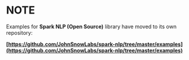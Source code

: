 # NOTE

Examples for **Spark NLP (Open Source)** library have moved to its own repository:

**[https://github.com/JohnSnowLabs/spark-nlp/tree/master/examples](https://github.com/JohnSnowLabs/spark-nlp/tree/master/examples)**
